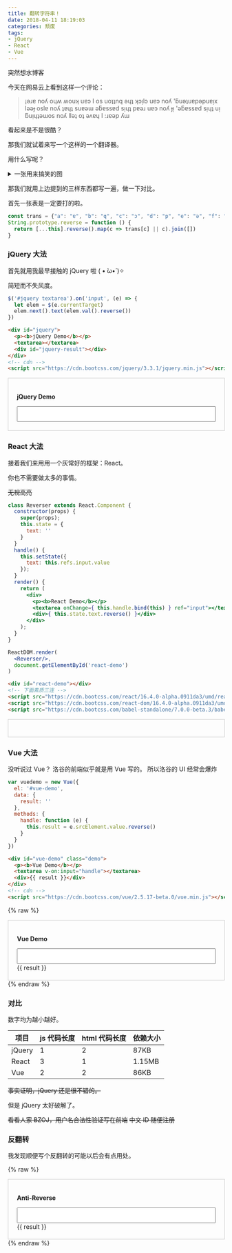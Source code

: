 ```yaml
---
title: 翻转字符串！
date: 2018-04-11 18:19:03
categories: 颓废
tags:
- jQuery
- React
- Vue
---
```


<span class="hide">突然想水博客</span>

今天在网易云上看到这样一个评论：

> ¡ǝɹɐ noʎ oɥʍ ʍouʞ uɐɔ I os uoʇʇnq ǝɥʇ ʞɔı̣lɔ uɐɔ noʎ 'ƃuǝʇuɐpǝpuɐı̣x lǝǝɟ oslɐ noʎ ʇɐɥʇ suɐǝɯ ǝƃɐssɐd sı̣ɥʇ pɐǝɹ uɐɔ noʎ ɟı̣ 'ǝƃɐssɐd sı̣ɥʇ uı̣ ƃuı̣ɥʇǝɯos noʎ llǝʇ oʇ ǝʌɐɥ I :ɹɐǝp ʎɯ

看起来是不是很酷？

那我们就试着来写一个这样的一个翻译器。

用什么写呢？

<details>
  <summary>一张用来搞笑的图</summary>
  <img src="https://cdn.vijos.org/fs/059e249ee4ab1314ac1f786ec5cee3e9fb164709">
</details>

那我们就用上边提到的三样东西都写一遍，做一下对比。

首先一张表是一定要打的啦。

```javascript
const trans = {"a": "ɐ", "b": "q", "c": "ɔ", "d": "p", "e": "ǝ", "f": "ɟ", "g": "ƃ", "h": "ɥ", "i": "ı", "j": "ɾ", "k": "ʞ", "l": "l", "m": "ɯ", "n": "u", "o": "o", "p": "d", "q": "b", "r": "ɹ", "s": "s", "t": "ʇ", "u": "n", "v": "ʌ", "w": "ʍ", "x": "x", "y": "ʎ", "z": "z", "!": "¡", "&": "⅋", "_": "‾", "?": "¿", "A": "∀", "B": "q", "C": "Ɔ", "D": "p", "E": "Ǝ", "F": "Ⅎ", "G": "פ", "H": "H", "I": "I", "J": "ſ", "K": "ʞ", "L": "˥", "M": "W", "N": "N", "O": "O", "P": "Ԁ", "Q": "Q", "R": "ɹ", "S": "S", "T": "┴", "U": "∩", "V": "Λ", "W": "M", "X": "X", "Y": "⅄", "Z": "Z", "9": "6", "6": "9", "7": "ㄥ", "3": "Ɛ", ",": "`", "]": "[", "[": "]", "(": ")", ")": "(", "}": "{", "{": "}", "\\": "/", "/": "\\", "<": ">", ">": "<", "`": ","};
String.prototype.reverse = function () {
  return [...this].reverse().map(c => trans[c] || c).join([])
}
```

<style type="text/css">.demo{padding:20px;border:1px solid #ccc;}.demo textarea{width:100%;resize:none;box-sizing:border-box;}</style>
<script type="text/javascript">
const trans = {"a": "ɐ", "b": "q", "c": "ɔ", "d": "p", "e": "ǝ", "f": "ɟ", "g": "ƃ", "h": "ɥ", "i": "ı", "j": "ɾ", "k": "ʞ", "l": "l", "m": "ɯ", "n": "u", "o": "o", "p": "d", "q": "b", "r": "ɹ", "s": "s", "t": "ʇ", "u": "n", "v": "ʌ", "w": "ʍ", "x": "x", "y": "ʎ", "z": "z", "!": "¡", "&": "⅋", "_": "‾", "?": "¿", "A": "∀", "B": "q", "C": "Ɔ", "D": "p", "E": "Ǝ", "F": "Ⅎ", "G": "פ", "H": "H", "I": "I", "J": "ſ", "K": "ʞ", "L": "˥", "M": "W", "N": "N", "O": "O", "P": "Ԁ", "Q": "Q", "R": "ɹ", "S": "S", "T": "┴", "U": "∩", "V": "Λ", "W": "M", "X": "X", "Y": "⅄", "Z": "Z", "9": "6", "6": "9", "7": "ㄥ", "3": "Ɛ", ",": "`", "]": "[", "[": "]", "(": ")", ")": "(", "}": "{", "{": "}", "\\": "/", "/": "\\", "<": ">", ">": "<", "`": ","};
String.prototype.reverse = function () {
  return [...this].reverse().map(c => trans[c] || c).join([])
}
</script>

### jQuery 大法

首先就用我最早接触的 jQuery 啦 ( • ̀ω•́ )✧

简短而不失风度。

```javascript
$('#jquery textarea').on('input', (e) => {
  let elem = $(e.currentTarget)
  elem.next().text(elem.val().reverse())
})
```

```html
<div id="jquery">
  <p><b>jQuery Demo</b></p>
  <textarea></textarea>
  <div id="jquery-result"></div>
</div>
<!-- cdn -->
<script src="https://cdn.bootcss.com/jquery/3.3.1/jquery.min.js"></script>
```

<div id="jquery" class="demo"><p><b>jQuery Demo</b></p><textarea></textarea><div id="jquery-result"></div></div>
<script src="https://cdn.bootcss.com/jquery/3.3.1/jquery.min.js"></script>
<script type="text/javascript">
$('#jquery textarea').on('input', (e) => {
  let elem = $(e.currentTarget)
  elem.next().text(elem.val().reverse())
})
</script>

### React 大法

接着我们来用用一个灰常好的框架：React。

你也不需要做太多的事情。

~~无视高亮~~

```jsx
class Reverser extends React.Component {
  constructor(props) {
    super(props);
    this.state = {
      text: ''
    }
  }
  handle() {
    this.setState({
      text: this.refs.input.value
    });
  }
  render() {
    return (
      <div>
        <p><b>React Demo</b></p>
        <textarea onChange={ this.handle.bind(this) } ref="input"></textarea>
        <div>{ this.state.text.reverse() }</div>
      </div>
    );
  }
}

ReactDOM.render(
  <Reverser/>,
  document.getElementById('react-demo')
)
```

```html
<div id="react-demo"></div>
<!-- 下面素质三连 -->
<script src="https://cdn.bootcss.com/react/16.4.0-alpha.0911da3/umd/react.production.min.js"></script>
<script src="https://cdn.bootcss.com/react-dom/16.4.0-alpha.0911da3/umd/react-dom.production.min.js"></script>
<script src="https://cdn.bootcss.com/babel-standalone/7.0.0-beta.3/babel.min.js"></script>
```

<div id="react-demo" class="demo"></div>
<script type="text/babel">
  class Reverser extends React.Component {
    constructor(props) {
      super(props);
      this.state = {
        text: ''
      }
    }
    handle() {
      this.setState({
        text: this.refs.input.value
      });
    }
    render() {
      return (
        <div>
          <p><b>React Demo</b></p>
          <textarea onChange={ this.handle.bind(this) } ref="input"></textarea>
          <div>{ this.state.text.reverse() }</div>
        </div>
      );
    }
  }

  ReactDOM.render(
    <Reverser/>,
    document.getElementById('react-demo')
  )
</script>

<script src="https://cdn.bootcss.com/react/16.4.0-alpha.0911da3/umd/react.production.min.js"></script>
<script src="https://cdn.bootcss.com/react-dom/16.4.0-alpha.0911da3/umd/react-dom.production.min.js"></script>
<script src="https://cdn.bootcss.com/babel-standalone/7.0.0-beta.3/babel.min.js"></script>

### Vue 大法

没听说过 Vue？
洛谷的前端似乎就是用 Vue 写的。
<span class="truth" title="你知道的太多了">所以洛谷的 UI 经常会爆炸</span>

```javascript
var vuedemo = new Vue({
  el: '#vue-demo',
  data: {
    result: ''
  },
  methods: {
    handle: function (e) {
      this.result = e.srcElement.value.reverse()
    }
  }
})
```

```html
<div id="vue-demo" class="demo">
  <p><b>Vue Demo</b></p>
  <textarea v-on:input="handle"></textarea>
  <div>{{ result }}</div>
</div>
<!-- cdn -->
<script src="https://cdn.bootcss.com/vue/2.5.17-beta.0/vue.min.js"></script>
```

{% raw %}
<div id="vue-demo" class="demo">
  <p><b>Vue Demo</b></p>
  <textarea v-on:input="handle"></textarea>
  <div>{{ result }}</div>
</div>
{% endraw %}
<script src="https://cdn.bootcss.com/vue/2.5.17-beta.0/vue.min.js"></script>

<script type="text/javascript">
var vuedemo = new Vue({
  el: '#vue-demo',
  data: {
    result: ''
  },
  methods: {
    handle: function (e) {
      this.result = e.srcElement.value.reverse()
    }
  }
})
</script>

### 对比

数字均为越小越好。

项目 | js 代码长度 | html 代码长度 | 依赖大小
--- | ---------- | ------------ | ------
jQuery | 1 | 2 | 87KB
React | 3 | 1 | 1.15MB
Vue | 2 | 2 | 86KB

~~事实证明，jQuery 还是很不错的。~~

但是 jQuery 太好破解了。

~~看看人家 BZOJ，用户名合法性验证写在前端~~
~~中文 ID 随便注册~~

### 反翻转

我发现顺便写个反翻转的可能以后会有点用处。

{% raw %}
<div class="demo" id="anti-reverse">
  <p><b>Anti-Reverse</b></p>
  <textarea v-on:input="handle"></textarea>
  <div>{{ result }}</div>
</div>
{% endraw %}

<script type="text/javascript">
const antitrans = {}
for (let key in trans) {
  !antitrans[trans[key]] && (antitrans[trans[key]] = key);
}
String.prototype.rereverse = function () {
  return [...this].reverse().map(c => antitrans[c] || c).join([])
}
var vuedemo = new Vue({
  el: '#anti-reverse',
  data: {
    result: ''
  },
  methods: {
    handle: function (e) {
      this.result = e.srcElement.value.rereverse()
    }
  }
})
</script>


